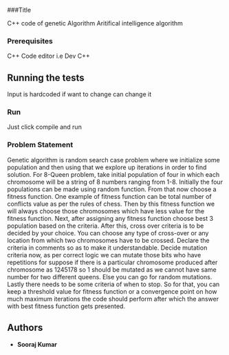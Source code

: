 ###Title

C++ code of genetic Algorithm Aritifical intelligence algorithm

### Prerequisites

C++ Code editor i.e Dev C++

## Running the tests

Input is hardcoded if want to change can change it

### Run

Just click compile and run

### Problem Statement

Genetic algorithm is random search case problem where we initialize some population and then using that we explore up iterations in order to find solution. For 8-Queen problem, take initial population of four in which each chromosome will be a string of 8 numbers ranging from 1-8. Initially the four populations can be made using random function. From that now choose a fitness function. One example of fitness function can be total number of conflicts value as per the rules of chess. Then by this fitness function we will always choose those chromosomes which have less value for the fitness function. 
Next, after assigning any fitness function choose best 3 population based on the criteria. After this, cross over criteria is to be decided by your choice. You can choose any type of cross-over or any location from which two chromosomes have to be crossed. Declare the criteria in comments so as to make it understandable. 
Decide mutation criteria now, as per correct logic we can mutate those bits who have repetitions for suppose if there is a particular chromosome produced after chromosome as 1245178 so 1 should be mutated as we cannot have same number for two different queens. Else you can go for random mutations. 
Lastly there needs to be some criteria of when to stop. So for that, you can keep a threshold value for fitness function or a convergence point on how much maximum iterations the code should perform after which the answer with best fitness function gets presented. 


## Authors

* **Sooraj Kumar** 
